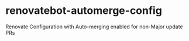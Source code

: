 # renovatebot-automerge-config
Renovate Configuration with Auto-merging enabled for non-Major update PRs
